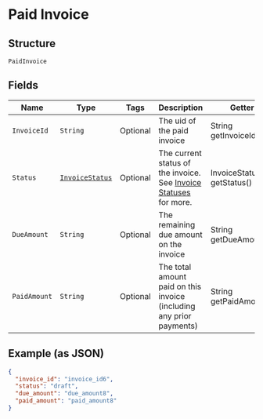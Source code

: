 
# Paid Invoice

## Structure

`PaidInvoice`

## Fields

| Name | Type | Tags | Description | Getter | Setter |
|  --- | --- | --- | --- | --- | --- |
| `InvoiceId` | `String` | Optional | The uid of the paid invoice | String getInvoiceId() | setInvoiceId(String invoiceId) |
| `Status` | [`InvoiceStatus`](../../doc/models/invoice-status.md) | Optional | The current status of the invoice. See [Invoice Statuses](https://maxio.zendesk.com/hc/en-us/articles/24252287829645-Advanced-Billing-Invoices-Overview#invoice-statuses) for more. | InvoiceStatus getStatus() | setStatus(InvoiceStatus status) |
| `DueAmount` | `String` | Optional | The remaining due amount on the invoice | String getDueAmount() | setDueAmount(String dueAmount) |
| `PaidAmount` | `String` | Optional | The total amount paid on this invoice (including any prior payments) | String getPaidAmount() | setPaidAmount(String paidAmount) |

## Example (as JSON)

```json
{
  "invoice_id": "invoice_id6",
  "status": "draft",
  "due_amount": "due_amount8",
  "paid_amount": "paid_amount8"
}
```

